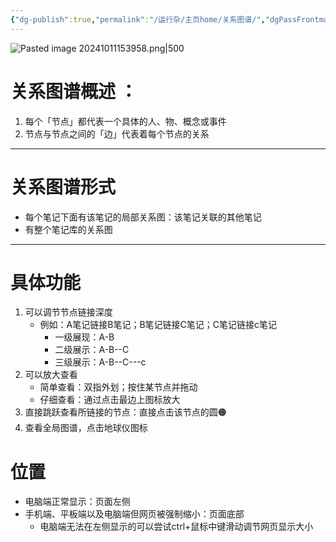 ```yaml
---
{"dg-publish":true,"permalink":"/运行杂/主页home/关系图谱/","dgPassFrontmatter":true,"created":"2024-10-11T15:38:32.267+08:00","updated":"2024-10-11T18:05:43.593+08:00"}
---
```


![Pasted image 20241011153958.png|500](/img/user/%E8%BF%90%E8%A1%8C%E6%9D%82/%E9%99%84%E4%BB%B6/Pasted%20image%2020241011153958.png)

# 关系图谱概述 ：
1. 每个「节点」都代表一个具体的人、物、概念或事件
2. 节点与节点之间的「边」代表着每个节点的关系
---
# 关系图谱形式
- 每个笔记下面有该笔记的局部关系图：该笔记关联的其他笔记
- 有整个笔记库的关系图
---
# 具体功能
1. 可以调节节点链接深度
	- 例如：A笔记链接B笔记；B笔记链接C笔记；C笔记链接c笔记
		- 一级展现：A-B
		- 二级展示：A-B--C
		- 三级展示：A-B--C---c
2. 可以放大查看
	- 简单查看：双指外划；按住某节点并拖动
	- 仔细查看：通过点击最边上图标放大
3. 直接跳跃查看所链接的节点：直接点击该节点的圆🟠
4. 查看全局图谱，点击地球仪图标
# 位置
- 电脑端正常显示：页面左侧
- 手机端、平板端以及电脑端但网页被强制缩小：页面底部
	- 电脑端无法在左侧显示的可以尝试ctrl+鼠标中键滑动调节网页显示大小